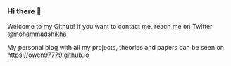 ### Hi there 👋
Welcome to my Github!
If you want to contact me, reach me on Twitter [@mohammadshikha](https://twitter.com/mohammadshikha "My Twitter")

My personal blog with all my projects, theories and papers can be seen on https://owen97779.github.io
<!--
**owen97779/owen97779** is a ✨ _special_ ✨ repository because its `README.md` (this file) appears on your GitHub profile.

Here are some ideas to get you started:

- 🔭 I’m currently working on ...
- 🌱 I’m currently learning ...
- 👯 I’m looking to collaborate on ...
- 🤔 I’m looking for help with ...
- 💬 Ask me about ...
- 📫 How to reach me: ...
- 😄 Pronouns: ...
- ⚡ Fun fact: ...
-->
